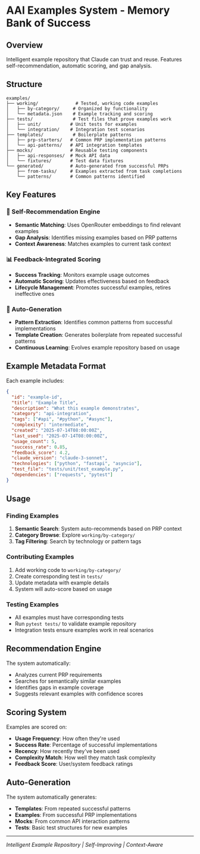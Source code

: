 # AAI Examples System - Memory Bank of Success

## Overview
Intelligent example repository that Claude can trust and reuse. Features self-recommendation, automatic scoring, and gap analysis.

## Structure
```
examples/
├── working/              # Tested, working code examples
│   ├── by-category/     # Organized by functionality
│   └── metadata.json    # Example tracking and scoring
├── tests/               # Test files that prove examples work
│   ├── unit/           # Unit tests for examples
│   └── integration/    # Integration test scenarios
├── templates/           # Boilerplate patterns
│   ├── prp-starters/   # Common PRP implementation patterns
│   └── api-patterns/   # API integration templates
├── mocks/              # Reusable testing components
│   ├── api-responses/  # Mock API data
│   └── fixtures/       # Test data fixtures
└── generated/          # Auto-generated from successful PRPs
    ├── from-tasks/     # Examples extracted from task completions
    └── patterns/       # Common patterns identified
```

## Key Features

### 🎯 Self-Recommendation Engine
- **Semantic Matching**: Uses OpenRouter embeddings to find relevant examples
- **Gap Analysis**: Identifies missing examples based on PRP patterns
- **Context Awareness**: Matches examples to current task context

### 📊 Feedback-Integrated Scoring
- **Success Tracking**: Monitors example usage outcomes
- **Automatic Scoring**: Updates effectiveness based on feedback
- **Lifecycle Management**: Promotes successful examples, retires ineffective ones

### 🔄 Auto-Generation
- **Pattern Extraction**: Identifies common patterns from successful implementations
- **Template Creation**: Generates boilerplate from repeated successful patterns
- **Continuous Learning**: Evolves example repository based on usage

## Example Metadata Format
Each example includes:
```json
{
  "id": "example-id",
  "title": "Example Title",
  "description": "What this example demonstrates",
  "category": "api-integration",
  "tags": ["#api", "#python", "#async"],
  "complexity": "intermediate",
  "created": "2025-07-14T08:00:00Z",
  "last_used": "2025-07-14T08:00:00Z",
  "usage_count": 5,
  "success_rate": 0.85,
  "feedback_score": 4.2,
  "claude_version": "claude-3-sonnet",
  "technologies": ["python", "fastapi", "asyncio"],
  "test_file": "tests/unit/test_example.py",
  "dependencies": ["requests", "pytest"]
}
```

## Usage

### Finding Examples
1. **Semantic Search**: System auto-recommends based on PRP context
2. **Category Browse**: Explore `working/by-category/`
3. **Tag Filtering**: Search by technology or pattern tags

### Contributing Examples
1. Add working code to `working/by-category/`
2. Create corresponding test in `tests/`
3. Update metadata with example details
4. System will auto-score based on usage

### Testing Examples
- All examples must have corresponding tests
- Run `pytest tests/` to validate example repository
- Integration tests ensure examples work in real scenarios

## Recommendation Engine
The system automatically:
- Analyzes current PRP requirements
- Searches for semantically similar examples
- Identifies gaps in example coverage
- Suggests relevant examples with confidence scores

## Scoring System
Examples are scored on:
- **Usage Frequency**: How often they're used
- **Success Rate**: Percentage of successful implementations
- **Recency**: How recently they've been used
- **Complexity Match**: How well they match task complexity
- **Feedback Score**: User/system feedback ratings

## Auto-Generation
The system automatically generates:
- **Templates**: From repeated successful patterns
- **Examples**: From successful PRP implementations
- **Mocks**: From common API interaction patterns
- **Tests**: Basic test structures for new examples

---
*Intelligent Example Repository | Self-Improving | Context-Aware*